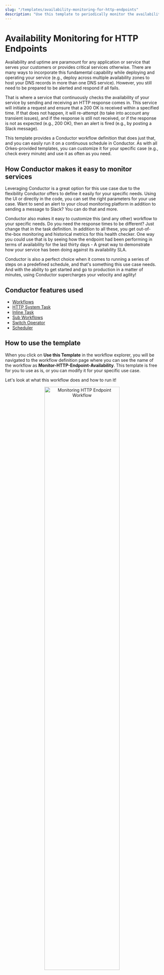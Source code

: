 ```yaml
---
slug: "/templates/availability-monitoring-for-http-endpoints"
description: "Use this template to periodically monitor the availability of your HTTP service."
---
```


# Availability Monitoring for HTTP Endpoints

Availability and uptime are paramount for any application or service that serves your customers or provides critical services otherwise. There are many ways to incorporate this fundamental capability while deploying and operating your service (e.g., deploy across multiple availability zones to host your DNS records in more than one DNS service). However, you still need to be prepared to be alerted and respond if all fails.

That is where a service that continuously checks the availability of your service by sending and receiving an HTTP response comes in. This service will initiate a request and ensure that a 200 OK is received within a specified time. If that does not happen, it will re-attempt (to take into account any transient issues), and if the response is still not received, or if the response is not as expected (e.g., 200 OK), then an alert is fired (e.g., by posting a Slack message).

This template provides a Conductor workflow definition that does just that, and you can easily run it on a continuous schedule in Conductor. As with all Orkes-provided templates, you can customize it for your specific case (e.g., check every minute) and use it as often as you need. 

## How Conductor makes it easy to monitor services

Leveraging Conductor is a great option for this use case due to the flexibility Conductor offers to define it easily for your specific needs. Using the UI or directly in the code, you can set the right parameters for your use case.  Want to send an alert to your cloud monitoring platform in addition to sending a message to Slack? You can do that and more. 

Conductor also makes it easy to customize this (and any other) workflow to your specific needs. Do you need the response times to be different? Just change that in the task definition. In addition to all these, you get out-of-the-box monitoring and historical metrics for this health checker. One way you could use that is by seeing how the endpoint had been performing in terms of availability for the last thirty days - A great way to demonstrate how your service has been doing against its availability SLA.

Conductor is also a perfect choice when it comes to running a series of steps on a predefined schedule, and that's something this use case needs. And with the ability to get started and go to production in a matter of minutes, using Conductor supercharges your velocity and agility!

## Conductor features used 

- [Workflows](https://orkes.io/content/core-concepts)
- [HTTP System Task](https://orkes.io/content/reference-docs/system-tasks/http)
- [Inline Task](https://orkes.io/content/reference-docs/system-tasks/inline)
- [Sub Workflows](https://orkes.io/content/reference-docs/operators/sub-workflow)
- [Switch Operator](https://orkes.io/content/reference-docs/operators/switch)
- [Scheduler](https://orkes.io/content/developer-guides/scheduling-workflows)

## How to use the template

When you click on **Use this Template** in the workflow explorer, you will be navigated to the workflow definition page where you can see the name of the workflow as **Monitor-HTTP-Endpoint-Availability**. This template is free for you to use as is, or you can modify it for your specific use case.

Let's look at what this workflow does and how to run it!

<p align="center"><img src="/content/img/monitoring-http-endpoint-workflow.png" alt="Monitoring HTTP Endpoint Workflow" width="70%" height="auto"></img></p>

### Workflow Logic

The input parameters to this workflow are:

- **endpoint_url** - An HTTP(S) endpoint that you want to monitor continuously for availability, e.g., https://orkes.io/content/. 
- **notification_type** - Specifies how you want to be notified if the endpoint being monitored is down. Supported values are:
    * SMS
    * EMAIL
    * SLACK
    * PAGERDUTY
- **notification_to** - Specifies the email or phone number to send the notification to. This is applicable only if the *notification_type* is SMS or EMAIL.
- **notification_from** - Specifies the email or phone number to be shown as the originator for this notification. This is applicable only if the *notification_type* is SMS or EMAIL. For SLACK and PAGERDUTY, this can be null.

Here is an example of the payload that goes in as inputs to this workflow. 

```
{
 "notification_type": "SMS",
 "endpoint_url": "https://example.com/",
 "notification_from": "14084084084",
 "notification_to": "12062062052"
}
```

This input specifies that the HTTP endpoint to monitor is https://www.example.com and that in the case of a failure, you want to get notified via SMS that is sent through Twilio. 

Here is another example that should fail since the domain name is invalid. Here, you want to get notified via Slack. 

```
{
 "notification_type": "SLACK",
 "endpoint_url": "https://orkes.iot/"
}
```

- The first step in the workflow is an HTTP System Task (remember, [System Tasks](https://orkes.io/content/category/reference-docs/system-tasks) are tasks that execute inside Conductor and for which you do not need to write external worker implementations) to send a GET request to the specified endpoint. 
- The next step is to get the current timestamp, which is done using an [Inline Task](https://orkes.io/content/reference-docs/system-tasks/inline).
- The output of the HTTP task is then passed to the next step in the workflow, which is an operator, [Switch Task](https://orkes.io/content/reference-docs/operators/switch), that will decide if the response indicates a success or failure scenario.
- If a **200 OK** was returned in the previous step, the Switch task sends the execution on the success path, which essentially goes directly to the end of the workflow. 
- If any other value was returned, or if the HTTP System Task itself failed (e.g., DNS error), the Switch task will send the execution to the failure path.
- The failure path invokes a sub-workflow called **Notify-Channels** so that the failure message can be sent via the notification type specified in the input of the original workflow. The first step in that sub-workflow is to check and see if the *notification_type* is one of the supported formats. Then, it executes a series of steps to send the notification through that channel. 

In the template provided, we are using the below providers for sending the notification depending on the type. This list also specifies what the parameters required by the provider are. 

:::note
To ensure security for your provider-specific credentials, it is strongly recommended to store them securely as [Secrets](https://orkes.io/content/developer-guides/secrets-in-conductor) in Orkes Conductor, and the caller of the original workflow needs to be explicitly granted permissions to these secrets. As a best practice, we would recommend you to create [an User Group](https://orkes.io/content/access-control-and-security/users-and-groups#groups) in Orkes Conductor and add the caller of the parent workflow along with any other individuals who require access to these secrets during the workflow invocations. Then, add the credentials from the provider one by one as a Secret, and in the earlier created group, provide read access to those secrets.
:::

:::info
Please ensure to update the workflow definitions with your own values for each of these secrets so that they are specific to your setup. Running the workflow without doing so will result in a non-authorized error.
:::

<table>
    <tr>
        <th>Notification Type</th>
        <th>Provider</th>
        <th>Credentials Required</th>
        <th>Associated Secret Reference in Workflow Definition</th>
    </tr>
    <tr>
        <td rowspan="2">SMS</td>
        <td rowspan="2">Twilio</td>
        <td>The account id of your Twilio account.<ol><li>From your <a href="https://console.twilio.com/">Twilio</a> console, navigate to <strong>Account Info &gt; Account SID</strong> and copy the account ID.</li></ol></td>
        <td rowspan="2">orkes_template_twillio_account_id</td>
    </tr>
    <tr>
        <td>Authentication token from your Twilio account.<ol><li>From your Twilio console, navigate to <strong>Account Info &gt; Auth Token</strong> and copy the token.</li></ol></td>
    </tr>
    <tr>
        <td>EMAIL</td>
        <td>Sendgrid</td>
        <td>API key obtained from Sendgrid.<ol><li>From your <a href="https://app.sendgrid.com/settings/api_keys">Sendgrid</a> account, navigate to <strong>Settings &gt; API Keys</strong></li><li>Click <strong>Create API Key</strong> and provide a name for your key.</li><li>Choose the <strong>API Key Permissions</strong> as <strong>Full Access.</strong></li><li>Copy and keep your key securely, as it would be shown only once.</li></ol></td>
        <td>orkes_template_sendgrid_api_key</td>
    </tr>
    <tr>
        <td>SLACK</td>
        <td>Slack</td>
        <td>Custom webhook obtained from Slack to post to a specific channel.</td>
        <td>orkes_template_slack_webhook</td>
    </tr>
    <tr>
        <td>PAGERDUTY</td>
        <td>Pagerduty</td>
        <td>Routing key for sending messages to a particular channel defined in Pagerduty.<ol><li>In your Pagerduty account, create a <strong>Service</strong>.</li><li>Click on the created service and click <strong>Integrations</strong> sub-tab.</li><li><strong>Click +Add an integration</strong>, and choose <strong>Events API V2</strong>.</li><li>Once the integration is added, click on 🔽 near to the integration name.</li><li>Copy the 32 digit <strong>Integration Key</strong>, which is the routing key to be used in the workflow.</li></ol></td>
        <td>orkes_template_pagerduty_eventsv2_integration_key</td>
    </tr>
</table>

Depending upon how you wish to notify, you can configure the required provider and get the required credentials. This needs to be saved as a [secret](https://orkes.io/content/developer-guides/secrets-in-conductor) in your Conductor console as with the mentioned secret name in the above table. This seamlessly helps you run the workflow.

If any of the parameters listed above are not readable or are wrong, the workflow execution will fail. Therefore, it is important to test this ahead of time to ensure you have the values set correctly.

Once the notifications are completed, the sub-workflow returns, and the caller workflow (i.e., this workflow) finishes its execution.

:::note
For SMS & Email notifications, we have used the service providers Twilio & Sendgrid, respectively, for illustration purposes. You can use any service provider of your choice.
:::

Of course, this is just a starting point. The power of the Conductor model is that you can customize this workflow (and any other ones!) to your needs. You can add additional steps (e.g., write to a log file) or add a different provider (e.g., use Opsgenie for incident notifications). The possibilities are endless, and you can easily build this workflow to do exactly what you want, and, without any effort, scale it up as much as you want!

### Workflow Invocation 

You can invoke the workflow in many different ways. However, the best practice for an availability monitoring workflow is to schedule the workflow at predefined cadences.

#### Scheduler

One of the features of Orkes Conductor is that you can specify that a particular workflow should be run at a predefined cadence. Once the schedule is set, Orkes Conductor will invoke it at that cadence without any further action from you. This invocation option is a great choice for the HTTP availability monitoring workflow. 

Here’s how to schedule workflows:
1. From your Conductor console, navigate to **Definitions > Scheduler** from the left menu.
2. Click the **Define Schedule** button from the top right corner. 
3. Provide a schedule name, choose your workflow name and version to be scheduled, and set your schedule using the cron expression. Refer to [this document](https://orkes.io/content/developer-guides/scheduling-workflows) for detailed information on all the parameters. 
5. Click **Save Schedule**.

#### REST

As with any workflow in Conductor, you can invoke it by calling the REST endpoint of the Conductor server and specifying the workflow name, version, and input data.

You can use the following API to start a workflow execution:

```
POST /api/workflow/{name}
```

Refer to the [start workflow API doc](https://orkes.io/content/reference-docs/api/workflow/start-workflow-execution) for more info. 

#### Conductor UI

You can navigate to the **Run Workflow** button on the left side of your Conductor UI, and from there, select the workflow's name, the version to use, and the input parameters. Using the example variables to invoke through the UI is a great way to test this workflow.

<p align="center"><img src="/content/img/run-workflow-from-ui-http-endpoint-monitoring-template.png" alt=" Monitoring HTTP Endpoint Workflow UI Execution" width="90%" height="auto"></img></p>